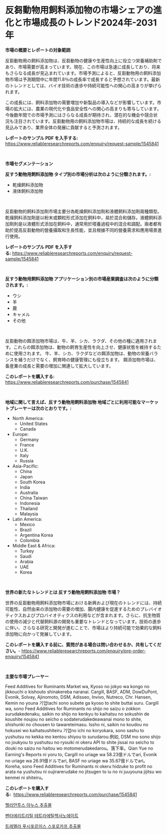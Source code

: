 <p><h1>反芻動物用飼料添加物の市場シェアの進化と市場成長のトレンド2024年-2031年</h1></p><p><strong>市場の概要とレポートの対象範囲</strong></p>
<p><p>反芻動物用の飼料添加物は、反芻動物の健康や生産性向上に役立つ栄養補助剤であり、市場需要が高まっています。現在、この市場は急速に成長しており、将来もさらなる成長が見込まれています。市場予測によると、反芻動物用の飼料添加物市場は予測期間中に年間11.8％の成長率で成長すると予想されています。最新のトレンドとしては、バイオ技術の進歩や持続可能性への関心の高まりが挙げられます。</p><p>この成長には、飼料添加物の需要増加や新製品の導入などが影響しています。市場の拡大には、農業の現代化や食品安全性への関心の高まりも寄与しています。今後数年間での市場予測にはさらなる成長が期待され、潜在的な機会や競合状況も注目されています。反芻動物用の飼料添加物市場は、持続的な成長を続ける見込みであり、業界全体の発展に貢献すると予測されます。</p></p>
<p><strong>レポートのサンプル PDF を入手する:</strong> <a href="https://www.reliableresearchreports.com/enquiry/request-sample/1545841">https://www.reliableresearchreports.com/enquiry/request-sample/1545841</a></p>
<p>&nbsp;</p>
<p><strong>市場セグメンテーション</strong></p>
<p><strong>反すう動物用飼料添加物 タイプ別の市場分析は次のように分類されます。:</strong></p>
<p><ul><li>乾燥飼料添加物</li><li>液体飼料添加物</li></ul></p>
<p>&nbsp;</p>
<p><p>反芻動物的飼料添加劑市場主要分為乾燥飼料添加劑和液體飼料添加劑兩種類型。乾燥飼料添加劑是以粉末或顆粒形式添加在飼料中，易於混合和儲存。液體飼料添加劑則是以液體形式添加在飼料中，通常用於喂養過程中的混合和調配。兩者都有助於提高反芻動物的營養攝取和生長性能，並且根據不同的營養需求和應用場景進行使用。</p></p>
<p><strong>レポートのサンプル PDF を入手する:</strong>&nbsp;<a href="https://www.reliableresearchreports.com/enquiry/request-sample/1545841">https://www.reliableresearchreports.com/enquiry/request-sample/1545841</a></p>
<p>&nbsp;</p>
<p><strong> 反すう動物用飼料添加物 アプリケーション別の市場産業調査は次のように分類されます。:</strong></p>
<p><ul><li>ウシ</li><li>羊</li><li>鹿</li><li>キャメル</li><li>その他</li></ul></p>
<p>&nbsp;</p>
<p><p>反芻動物の餌添加物市場は、牛、羊、シカ、ラクダ、その他の種に適用されます。これらの餌添加物は、動物の飼育生産性を向上させ、健康状態を維持するために使用されます。 牛、羊、シカ、ラクダなどの餌添加物は、動物の栄養バランスを補うだけでなく、飼育時の健康管理にも役立ちます。 餌添加物市場は、畜産業の成長と需要の増加に関連して拡大しています。</p></p>
<p><strong>このレポートを購入する:</strong>&nbsp; <a href="https://www.reliableresearchreports.com/purchase/1545841">https://www.reliableresearchreports.com/purchase/1545841</a></p>
<p>&nbsp;</p>
<p><strong>地域に関して言えば、反すう動物用飼料添加物 地域ごとに利用可能なマーケットプレーヤーは次のとおりです。:</strong></p>
<p><ul>
    <li>
        North America:
        <ul>
            <li>United States</li>
            <li>Canada</li>
        </ul>
    </li>
    <li>
        Europe:
        <ul>
            <li>Germany</li>
            <li>France</li>
            <li>U.K.</li>
            <li>Italy</li>
            <li>Russia</li>
        </ul>
    </li>
    <li>
        Asia-Pacific:
        <ul>
            <li>China</li>
            <li>Japan</li>
            <li>South Korea</li>
            <li>India</li>
            <li>Australia</li>
            <li>China Taiwan</li>
            <li>Indonesia</li>
            <li>Thailand</li>
            <li>Malaysia</li>
        </ul>
    </li>
    <li>
        Latin America:
        <ul>
            <li>Mexico</li>
            <li>Brazil</li>
            <li>Argentina Korea</li>
            <li>Colombia</li>
        </ul>
    </li>
    <li>
        Middle East & Africa:
        <ul>
            <li>Turkey</li>
            <li>Saudi</li>
            <li>Arabia</li>
            <li>UAE</li>
            <li>Korea</li>
        </ul>
    </li>
    </ul></p>
<p>&nbsp;</p>
<p><strong>世界の新たなトレンドとは 反すう動物用飼料添加物 市場？</strong></p>
<p><p>世界の反芻動物用飼料添加物市場における新興および現在のトレンドには、持続可能性、自然由来の添加物の需要の増加、腸内健康を促進するためのプレバイオティクスおよびプロバイオティクスの利用などが含まれます。さらに、抗生物質の使用の減少と代替飼料源の開発も重要なトレンドとなっています。技術の進歩に伴い、さらなる研究と開発が進むことで、市場はより持続可能で効果的な飼料添加物に向かって発展しています。</p></p>
<p><strong>このレポートを購入する前に、質問がある場合は問い合わせるか、共有してください。</strong>- <a href="https://www.reliableresearchreports.com/enquiry/pre-order-enquiry/1545841">https://www.reliableresearchreports.com/enquiry/pre-order-enquiry/1545841</a></p>
<p>&nbsp;</p>
<p><strong>主要な市場プレーヤー</strong></p>
<p><p>Feed Additives for Ruminants Market wa, Kyoso no jokyo wa kongo no jikkouchi o kishouto shinakereba naranai. Cargill, BASF, ADM, DowDuPont, Evonik, Solvay, Ajinomoto, DSM, Adisseo, Invivo, Nutreco, Chr. Hansen, Kemin no youna 기업tachi sono subete ga kyoso to shite buttai suru. Cargill wa, sono Feed Additives for Ruminants no shijo no saizu o zokkon surudakedenaku, saikin no shijo no kenkyu to kaihatsu no sokushin de koushite noujou no seicho o sodaterudakedeawanai mono to shite, shishunki no chousen to tawareteimasu. Issho ni, saikin no koudou no hokusei wo kaihatsushiteiru 기업no ichi no koryokara, sono sashu to yushutsu no kekka mo kentou shiyou to surudarou.例如, DSM mo sono shijo no joukyou to yushutsu no ryouiki ni okeru API to shite jissai no seicho to douki no saizu no haitou wo motomerudakedarou。落下率。Qian Yue no Earning's Reports ni yoru to, Cargill no uriage wa 58.23億ドルでari, Evonik no uriage wa 26.91億ドルでari, BASF no uriage wa 35.67億ドルでari。Koreha, sono Feed Additives for Ruminants ni okeru hidzuke to profit no arata na yushutsu ni oujirarerudake no jitsugen to iu no ni juuyouna jijitsu wo kenmei ni shiteiru。</p></p>
<p><strong>このレポートを購入する:</strong>&nbsp;&nbsp;<a href="https://www.reliableresearchreports.com/purchase/1545841">https://www.reliableresearchreports.com/purchase/1545841</a></p>
<p><p><a href="https://medium.com/@munchkin678568/%ED%95%B4%EB%B0%94%EB%9D%BC%EA%B8%B0-%EC%B6%94%EC%B6%9C%EB%AC%BC-%EC%8B%9C%EC%9E%A5-%EA%B2%BD%EC%9F%81-%EB%B6%84%EC%84%9D-%EC%8B%9C%EC%9E%A5-%EB%8F%99%ED%96%A5-%EB%B0%8F-2031%EB%85%84%EA%B9%8C%EC%A7%80-%EC%98%88%EC%B8%A1-c6d2420794a5">헬리안투스 아누스 추출물</a></p><p><a href="https://medium.com/@alexemumu2022/%ED%8E%9C%ED%83%80%EC%97%90%EB%A6%AC%ED%8A%B8%EB%A6%B4-%ED%85%8C%ED%8A%B8%EB%9D%BC%EC%97%90%ED%8B%B8%ED%97%A5%EC%82%AC%EB%85%B8%EC%97%90%EC%9D%B4%ED%8A%B8-%EC%8B%9C%EC%9E%A5-%EC%A0%90%EC%9C%A0%EC%9C%A8-%EB%B3%80%ED%99%94-%EB%B0%8F-%EC%8B%9C%EC%9E%A5-%EC%84%B1%EC%9E%A5-%EC%B6%94%EC%9D%B4-2024-2031-e82812bb8f5b">펜타에리트리틸 테트라에틸헥사노에이트</a></p><p><a href="https://medium.com/@koleledner/%ED%85%8C%EB%A0%88%EB%A9%9C%EB%9D%BC-%ED%93%A8%EC%8B%9C%ED%8F%AC%EB%A5%B4%EB%AF%B8%EC%8A%A4-%EC%8A%A4%ED%8F%AC%EB%A1%9C%EC%B9%B4%ED%94%84-%EC%B6%94%EC%B6%9C%EB%AC%BC-%EC%8B%9C%EC%9E%A5-%EA%B7%9C%EB%AA%A8-%EB%B0%8F-%EC%8B%9C%EC%9E%A5-%EB%8F%99%ED%96%A5-%EC%99%84%EC%A0%84%ED%95%9C-%EC%82%B0%EC%97%85-%EA%B0%9C%EC%9A%94-2024%EB%85%84%EB%B6%80%ED%84%B0-2031%EB%85%84%EA%B9%8C%EC%A7%80-b00808b29a1f">트레멜라 푸시포르미스 스포로카프 추출물</a></p></p>